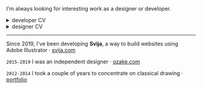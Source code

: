 <!-- [CV en français](CV%C2%A0(fran%C3%A7ais).md) · [biography](bio.md) -->
<!-- https://stackoverflow.blog/2020/11/25/how-to-write-an-effective-developer-resume-advice-from-a-hiring-manager/ -->

I'm always looking for interesting work as a designer or developer.

<details><summary>developer CV</summary>

---
tol' ya

---
</details>

<details><summary>designer CV</summary>

---
tol' ya

---
</details>

---
Since 2019, I've been developing **Svija**, a way to build websites using Adobe Illustrator · [svija.com](https://svija.com)

`2015-2019` I was an independent designer · [ozake.com](https://ozake.com)

`2012-2014` I took a couple of years to concentrate on classical drawing · [portfolio](https://www.flickr.com/photos/andrewcarrollswift/albums)

